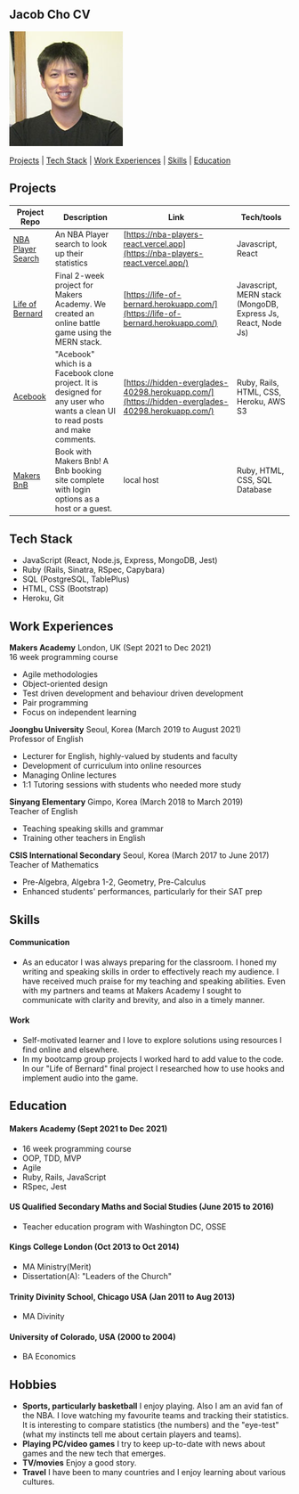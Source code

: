 ## Jacob Cho CV

![alt text](https://github.com/jtc27/CV/blob/master/profile.jpg?)

[Projects](#projects) | [Tech Stack](#tech-stack) | [Work Experiences](#work-experiences) | [Skills](#Skills) |  [Education](#education)

## Projects

| Project Repo                         | Description       | Link              | Tech/tools        |
| ---------------------------- | ----------------- | ----------------- | ----------------- |
| [NBA Player Search](https://github.com/jtc27/nba-players-react)            | An NBA Player search to look up their statistics | [https://nba-players-react.vercel.app](https://nba-players-react.vercel.app/)| Javascript, React |
| [Life of Bernard](https://github.com/jtc27/EP3-Gaming-FE)            | Final 2-week project for Makers Academy.  We created an online battle game using the MERN stack. | [https://life-of-bernard.herokuapp.com/](https://life-of-bernard.herokuapp.com/)| Javascript, MERN stack (MongoDB, Express Js, React, Node Js) |
| [Acebook](https://github.com/jtc27/acebook-Jeamm-Team)            | "Acebook" which is a Facebook clone project.  It is designed for any user who wants a clean UI to read posts and make comments. | [https://hidden-everglades-40298.herokuapp.com/](https://hidden-everglades-40298.herokuapp.com/)| Ruby, Rails, HTML, CSS, Heroku, AWS S3|
| [Makers BnB](https://github.com/ConorButler/makers-bnb)            | Book with Makers Bnb!  A Bnb booking site complete with login options as a host or a guest. | local host | Ruby, HTML, CSS, SQL Database |

## Tech Stack

- JavaScript (React, Node.js, Express, MongoDB, Jest)
- Ruby (Rails, Sinatra, RSpec, Capybara)
- SQL (PostgreSQL, TablePlus)
- HTML, CSS (Bootstrap)
- Heroku, Git

## Work Experiences

**Makers Academy** London, UK (Sept 2021 to Dec 2021)  
16 week programming course
- Agile methodologies
- Object-oriented design
- Test driven development and behaviour driven development
- Pair programming
- Focus on independent learning

**Joongbu University** Seoul, Korea (March 2019 to August 2021)  
Professor of English
- Lecturer for English, highly-valued by students and faculty
- Development of curriculum into online resources
- Managing Online lectures 
- 1:1 Tutoring sessions with students who needed more study

**Sinyang Elementary** Gimpo, Korea (March 2018 to March 2019)  
Teacher of English
- Teaching speaking skills and grammar
- Training other teachers in English

**CSIS International Secondary** Seoul, Korea (March 2017 to June 2017)  
Teacher of Mathematics
- Pre-Algebra, Algebra 1-2, Geometry, Pre-Calculus
- Enhanced students' performances, particularly for their SAT prep

## Skills

#### Communication

- As an educator I was always preparing for the classroom.  I honed my writing and speaking skills in order to effectively reach my audience.  I have received much praise for my teaching and speaking abilities.  Even with my partners and teams at Makers Academy I sought to communicate with clarity and brevity, and also in a timely manner.

#### Work

- Self-motivated learner and I love to explore solutions using resources I find online and elsewhere.
- In my bootcamp group projects I worked hard to add value to the code.  In our "Life of Bernard" final project I researched how to use hooks and implement audio into the game.


## Education

#### Makers Academy (Sept 2021 to Dec 2021)
- 16 week programming course
- OOP, TDD, MVP
- Agile 
- Ruby, Rails, JavaScript
- RSpec, Jest

#### US Qualified Secondary Maths and Social Studies (June 2015 to 2016)

- Teacher education program with Washington DC, OSSE

#### Kings College London (Oct 2013 to Oct 2014)

- MA Ministry(Merit)
- Dissertation(A): "Leaders of the Church"

#### Trinity Divinity School, Chicago USA (Jan 2011 to Aug 2013)

- MA Divinity

#### University of Colorado, USA (2000 to 2004)

- BA Economics


## Hobbies

- **Sports, particularly basketball**  I enjoy playing.  Also I am an avid fan of the NBA.  I love watching my favourite teams and tracking their statistics.  It is interesting to compare statistics (the numbers) and the "eye-test" (what my instincts tell me about certain players and teams).
- **Playing PC/video games**   I try to keep up-to-date with news about games and the new tech that emerges.
- **TV/movies**   Enjoy a good story.
- **Travel** I have been to many countries and I enjoy learning about various cultures.

